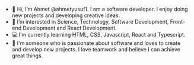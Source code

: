- 👋 Hi, I’m Ahmet @ahmetyusuf1. I am a software developer. I enjoy doing new projects and developing creative ideas.
- 👀 I’m interested in Science, Technology, Software Development, Front-end Development and React Development.
- 💻 I’m currently learning HTML, CSS, Javascript, React and Typescript. 
- 💞️ I'm someone who is passionate about software and loves to create and develop new projects. I love teamwork and believe I can achieve great things.

<!---
ahmetyusuf1/ahmetyusuf1 is a ✨ special ✨ repository because its `README.md` (this file) appears on your GitHub profile.
You can click the Preview link to take a look at your changes.
--->
